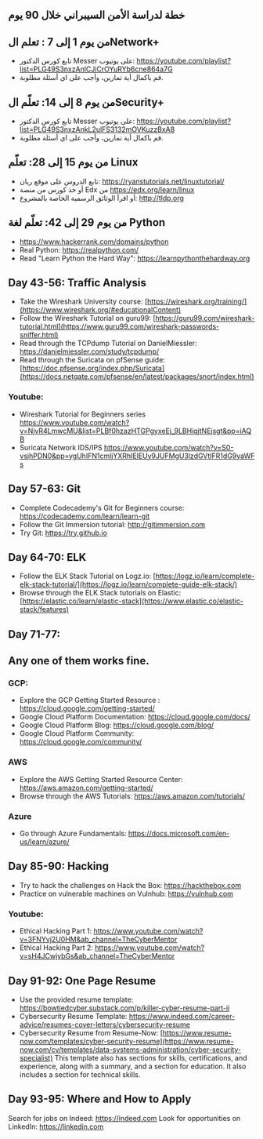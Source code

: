 ## خطة لدراسة الأمن السيبراني خلال 90 يوم

## من يوم 1 إلى 7 : تعلم الNetwork+
- تابع كورس الدكتور Messer على يوتيوب: https://youtube.com/playlist?list=PLG49S3nxzAnlCJiCrOYuRYb6cne864a7G
- قم باكمال أية تمارين، وأجب على اي أسئلة مطلوبة.

## من يوم 8 إلى 14: تعلّم الSecurity+
- تابع كورس الدكتور Messer على يوتيوب: https://youtube.com/playlist?list=PLG49S3nxzAnkL2ulFS3132mOVKuzzBxA8
- قم باكمال أية تمارين، وأجب على اي أسئلة مطلوبة.

## من يوم 15 إلى 28: تعلّم Linux
- تابع الدروس على موقع ريان: https://ryanstutorials.net/linuxtutorial/
- أو خذ كورس من منصة Edx من https://edx.org/learn/linux
- أو اقرأ الوثائق الرسمية الخاصة بالمشروع: http://tldp.org

## من يوم 29 إلى 42: تعلّم لغة Python
- https://www.hackerrank.com/domains/python
- Real Python: https://realpython.com/
- Read "Learn Python the Hard Way": https://learnpythonthehardway.org


## Day 43-56: Traffic Analysis
- Take the Wireshark University course: [https://wireshark.org/training/](https://www.wireshark.org/#educationalContent)
- Follow the Wireshark Tutorial on guru99: [https://guru99.com/wireshark-tutorial.html](https://www.guru99.com/wireshark-passwords-sniffer.html)
- Read through the TCPdump Tutorial on DanielMiessler: https://danielmiessler.com/study/tcpdump/
- Read through the Suricata on pfSense guide: [https://doc.pfsense.org/index.php/Suricata](https://docs.netgate.com/pfsense/en/latest/packages/snort/index.html)
### Youtube:
- Wireshark Tutorial for Beginners series https://www.youtube.com/watch?v=NjvR4LmwcMU&list=PLBf0hzazHTGPgyxeEj_9LBHiqjtNEjsgt&pp=iAQB
- Suricata Network IDS/IPS https://www.youtube.com/watch?v=S0-vsjhPDN0&pp=ygUhIFN1cmljYXRhIElEUy9JUFMgU3lzdGVtIFR1dG9yaWFs

## Day 57-63: Git
- Complete Codecademy's Git for Beginners course: https://codecademy.com/learn/learn-git
- Follow the Git Immersion tutorial: http://gitimmersion.com
- Try Git: https://try.github.io

## Day 64-70: ELK
- Follow the ELK Stack Tutorial on Logz.io: [https://logz.io/learn/complete-elk-stack-tutorial/](https://logz.io/learn/complete-guide-elk-stack/)
- Browse through the ELK Stack tutorials on Elastic: [https://elastic.co/learn/elastic-stack](https://www.elastic.co/elastic-stack/features)

## Day 71-77:

## Any one of them works fine.

### GCP:
-  Explore the GCP Getting Started Resource : https://cloud.google.com/getting-started/
-  Google Cloud Platform Documentation: https://cloud.google.com/docs/
-  Google Cloud Platform Blog: https://cloud.google.com/blog/
-  Google Cloud Platform Community: https://cloud.google.com/community/

### AWS
- Explore the AWS Getting Started Resource Center: https://aws.amazon.com/getting-started/
- Browse through the AWS Tutorials: https://aws.amazon.com/tutorials/

###  Azure
- Go through Azure Fundamentals: https://docs.microsoft.com/en-us/learn/azure/

## Day 85-90: Hacking

- Try to hack the challenges on Hack the Box: https://hackthebox.com
- Practice on vulnerable machines on Vulnhub: https://vulnhub.com
### Youtube:
- Ethical Hacking Part 1: https://www.youtube.com/watch?v=3FNYvj2U0HM&ab_channel=TheCyberMentor
- Ethical Hacking Part 2: https://www.youtube.com/watch?v=sH4JCwjybGs&ab_channel=TheCyberMentor

## Day 91-92: One Page Resume
- Use the provided resume template: https://bowtiedcyber.substack.com/p/killer-cyber-resume-part-ii
- Cybersecurity Resume Template: https://www.indeed.com/career-advice/resumes-cover-letters/cybersecurity-resume
- Cybersecurity Resume from Resume-Now: [https://www.resume-now.com/templates/cyber-security-resume](https://www.resume-now.com/cv/templates/data-systems-administration/cyber-security-specialist)
 This template also has sections for skills, certifications, and experience, along with a summary, and a section for education. It also includes a section for technical   skills.
## Day 93-95: Where and How to Apply
Search for jobs on Indeed: https://indeed.com
Look for opportunities on LinkedIn: https://linkedin.com
